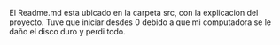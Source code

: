 El Readme.md esta ubicado en la carpeta src, con la explicacion del proyecto. Tuve que iniciar desdes 0 debido a que mi computadora se le daño el disco duro y perdi todo.
